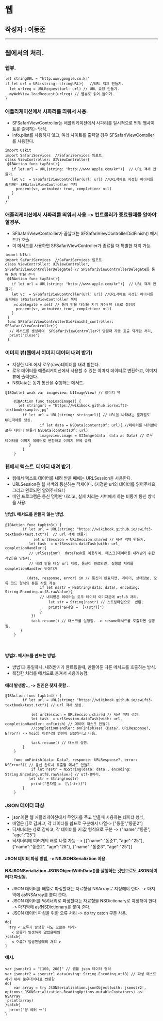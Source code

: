 # 웹 
## 작성자 : 이동준 
***
## 웹에서의 처리.
### 웹뷰.
```
let stringURL = "http:www.google.co.kr"
if let url = URL(string: stringURL){   //URL 객체 만들기.
  let urlreq = URLRequest(url: url) // URL 요청 만들기.
  myWebView.loadRequest(urlreq) // 웹뷰로 읽어 들이기.
}
```

### 애플리케이션에서 사파리를 띄워서 사용.
- SFSafariViewController는 애플리케이션에서 사파리를 일시적으로 띄워 웹사이트를 출력하는 방식.
- Info.plist를 사용하지 않고, 여러 사이트를 출력할 경우 SFSafariViewContoller를 사용한다.
```
import UIkit
import SafariServices  //SafariServices 임포트.
class ViewController: UIViewController{
 @IBAction func tapBtn(){
   if let url = URL(string: "http://www.apple.com/kr"){  // URL 객체 만들기.
   let vc  = SFSafariViewController(url: url) //URL객체로 지정한 페이지를 출력하는 SFSafariViewController 객체 
     present(vc, animated: true, completion: nil)
   }
 }
}
```
### 애플리케이션에서 사파리를 띄워서 사용.-> 컨트롤러가 종료될때를 알아야 할경우.
- SFSafariViewController가 끝날때는 SFSafariViewControllerDidFinish() 메서드가 호출.
- 이 메서드를 사용하면 SFSafariViewController가 종료될 때 특별한 처리 가능.
```
import UIkit
import SafariServices  //SafariServices 임포트.
class ViewController: UIViewController, SFSafariViewControllerDelegate{ // SFSafariViewControllerDelegate를 통해 통지 받을 준비
 @IBAction func tapBtn(){
   if let url = URL(string: "http://www.apple.com/kr"){  // URL 객체 만들기.
   let vc  = SFSafariViewController(url: url) //URL객체로 지정한 페이지를 출력하는 SFSafariViewController 객체 
    vc.delegate = self // 통지 받을 대상을 자기 자신(뷰 )으로 설정함 
     present(vc, animated: true, completion: nil) 
   }
 }
 func SFSafariViewControllerDidFinish(_controller: SFSafariViewController){ 
  // 메서드를 생성하여  SFSafariViewController가 닫힐때 자동 호출 되게끔 처리, 
  print("close")
 }

```

### 이미지 뷰(웹에서 이미지 데이터 내려 받기)
- 지정한 URL에서 로우(raw)데이터를 내려 받는다.
- 로우 데이터를 애플리케이션에서 사용할 수 있는 이미지 데이터로 변환하고, 이미지 뷰에 출력한다.
- NSData는 동기 통신을 수행하는 메서드.
```
@IBOutlet weak var imageview: UIImageView! // 이미지 뷰
     
    @IBAction func tapLoadImage() {
      let stringurl = "https://wikibook.github.io/swift3-textbook/sample.jpg"
        if let url = URL(string: stringurl){ // URL을 나타내는 문자열로 URL객체를 생성.
                if let data = NSData(contentsOf: url){ //데이터를 내려받아 로우 데이터 만들기 NSData(contentsOf: url)
                imageview.image = UIImage(data: data as Data) // 로우 데이터를 이미지 데이터로 변환하고 이미지 뷰에 출력
           }
        }
    }
```

### 웹에서 텍스트  데이터 내려 받기.
- 웹에서 텍스트 데이터를 내려 받을 때에는 URLSession을 사용한다.
- URLSession은 웹 서버와 통신하는 객체이다. (지정한 url의 데이터를 읽어주세요, 그리고 완료되면 알려주세요! )
- 메인 프로그램은 통신 명령만 내리고, 실제 처리는 서버에서 하는 비동기 통신 방식을 사용.

#### 방법1. 메서드를 만들지 않는 방법.
```
@IBAction func tapbtn3() {
        if let url = URL(string: "https://wikibook.github.io/swift3-textbook/test.txt"){  // url 객체 만들기
             let urlSession = URLSession.shared // 세션 객체 만들기.
           let task  = urlSession.dataTask(with: url, completionHandler:{ 
           // urlSession의  dataTask를 이용하여, 태스크(데이터를 내려받기 위한 작업)을 만든다.
           // 내려 받을 대상 url 지정, 통신이 완료되면, 실행할 처리를 completionHandler 뒤에다가 
           
          (data, response, error) in // 통신이 완료되면, 데이터, 상태정보, 오류 코드 형식의 튜플 사용 가능
                if let nsstr = NSString(data: data!, encoding: String.Encoding.utf8.rawValue){ 
                // 내려받은 데이터는 로우 데이터 이기때문에 utf-8 처리.
                    let str = String(nsstr) // 스트링타입으로  변환.
                    print("문자열 =  [\(str)]")
                }
            })
            task.resume() // 태스크를 실행함. -> resume메서드를 호출하면 실행됨.
       }
    }
```
    
#### 방법2. 메서드를 만드는 방법.
- 방법1과 동일하나, 내려받기가 완료됬을때, 만들어둔 다른 메서드를 호출하는 방식.
- 복잡한 처리를 메서드로 옮겨서 사용가능함.

#### 에러 발생함.., -> 원인은 찾지 못함 ..
```
@IBAction func tapbtn4() {
        if let url = URL(string: "https://wikibook.github.io/swift3-textbook/test.txt"){ // url 객체 생성.
           
            let urlSession = URLSession.shared // 세션 객체 생성.
            let task  = urlSession.dataTask(with: url, completionHandler: onFinish) // 데이터 태스크 만들기.
            //completionHandler: onFinish)as! (Data?, URLResponse?, Error?) -> Void) 이런식의 변환이 필요하다고 나옴.
           
            task.resume() // 태스크 실행.
        }
    }
    
    func onFinish(data: Data?, response: URLResponse?, error: NSError?){ // 통신 완료시 호출할 메서드 만들기.
            if let nsstr = NSString(data: data!, encoding: String.Encoding.utf8.rawValue){ // utf-8처리.
           let str = String(nsstr)
            print("문자열 =  [\(str)]")
        }
    }
```

### JSON 데이터 파싱
- json이란 웹 애플리케이션에서 무언가를 주고 받을때 사용하는 데이터 형식,
- 배열은 []로 감싸고, 각 데이터를 쉼표로 구분해서 나열-> ["동준","동준2"]
- 딕셔너리는 {}로 감싸고, 각 데이터를 키:값 형식으로 구분 -> {"name":"동준", "age":"25"}
- 딕셔너리에 여러개의 배열 나열 가능 - >  [{"name":"동준1", "age":"25"}, {"name":"동준2", "age":"25"}, {"name":"동준3", "age":"25"}]

#### JSON 데이터 파싱 방법, -> NSJSONSerializtion 이용.
#### NSJSONSerializtion.JSONObjectWithData()를 실행하는 것만으로도 JSON데이터가 파싱됨.
- JSON 데이터를 배열로 파싱할때는 자료형을 NSArray로 지정해야 한다. -> 마지막에 as!NSArray를 붙여 준다.
- JSON 데이터를 딕셔너리로 파싱할때는 자료형을 NSDictionary로 지정해야 한다. -> 마지막에 as!NSDictionary를 붙여 준다.
- JSON 데이터 파싱을 위한 오류 처리 -> do try catch 구문 사용.
```
do{
  try < 오류가 발생할 지도 모르는 처리>
   < 오류가 발생하지 않았을때의 
}catch{
   < 오류가 발생했을때의 처리 >
}
```
#### 예시.

```
var jsonstr1 = "[100, 200]" // 샘플 json 데이터 형식
var jsonstr2 = jsonstr1.data(using: String.Encoding.utf8) // 파싱 테스트 하기 위해 로우데이터로 변환함
do{
    var array = try JSONSerialization.jsonObject(with: jsonstr2!, options: JSONSerialization.ReadingOptions.mutableContainers) as! NSArray
 print(array)
}catch{
  print("응 에러 ㅠ")
}
```
